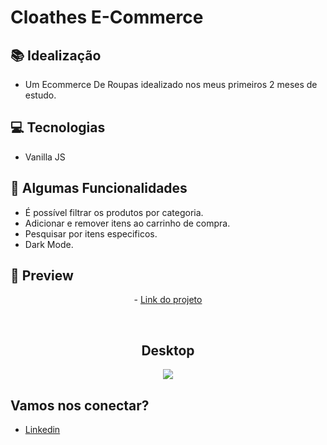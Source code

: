 # Cloathes E-Commerce

## 📚 Idealização 
- Um Ecommerce De Roupas idealizado nos meus primeiros 2 meses de estudo.

## 💻 Tecnologias
- Vanilla JS
 
## 🔆 Algumas Funcionalidades
- É possível filtrar os produtos por categoria.
- Adicionar e remover itens ao carrinho de compra.
- Pesquisar por itens especificos.
- Dark Mode.

## 📱 Preview 
<p align="center"> - <a href="https://m1-entrega-capstone-ecommerce-gabriel-malafaia-master.vercel.app/">Link do projeto</a> </p>
<br>
<h2 align="center"> Desktop </h2>

<p align="center">
  <img src="https://i.imgur.com/8ccQO5B.png">
</p>

## Vamos nos conectar?
- [Linkedin](https://www.linkedin.com/in/gabrielmalafaia/)
